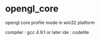 # opengl_core

opengl core profile mode in win32 platform

compiler : gcc 4.9.1 or later
ide : codelite
